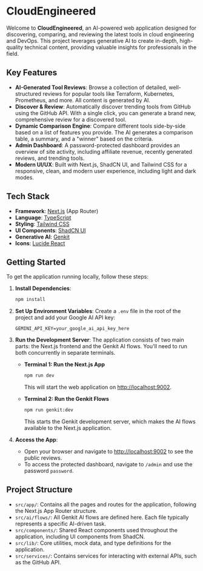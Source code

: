 # CloudEngineered

Welcome to **CloudEngineered**, an AI-powered web application designed for discovering, comparing, and reviewing the latest tools in cloud engineering and DevOps. This project leverages generative AI to create in-depth, high-quality technical content, providing valuable insights for professionals in the field.

## Key Features

-   **AI-Generated Tool Reviews**: Browse a collection of detailed, well-structured reviews for popular tools like Terraform, Kubernetes, Prometheus, and more. All content is generated by AI.
-   **Discover & Review**: Automatically discover trending tools from GitHub using the GitHub API. With a single click, you can generate a brand new, comprehensive review for a discovered tool.
-   **Dynamic Comparison Engine**: Compare different tools side-by-side based on a list of features you provide. The AI generates a comparison table, a summary, and a "winner" based on the criteria.
-   **Admin Dashboard**: A password-protected dashboard provides an overview of site activity, including affiliate revenue, recently generated reviews, and trending tools.
-   **Modern UI/UX**: Built with Next.js, ShadCN UI, and Tailwind CSS for a responsive, clean, and modern user experience, including light and dark modes.

## Tech Stack

-   **Framework**: [Next.js](https://nextjs.org/) (App Router)
-   **Language**: [TypeScript](https://www.typescriptlang.org/)
-   **Styling**: [Tailwind CSS](https://tailwindcss.com/)
-   **UI Components**: [ShadCN UI](https://ui.shadcn.com/)
-   **Generative AI**: [Genkit](https://firebase.google.com/docs/genkit)
-   **Icons**: [Lucide React](https://lucide.dev/)

## Getting Started

To get the application running locally, follow these steps:

1.  **Install Dependencies**:
    ```bash
    npm install
    ```

2.  **Set Up Environment Variables**:
    Create a `.env` file in the root of the project and add your Google AI API key:
    ```
    GEMINI_API_KEY=your_google_ai_api_key_here
    ```

3.  **Run the Development Server**:
    The application consists of two main parts: the Next.js frontend and the Genkit AI flows. You'll need to run both concurrently in separate terminals.

    -   **Terminal 1: Run the Next.js App**
        ```bash
        npm run dev
        ```
        This will start the web application on [http://localhost:9002](http://localhost:9002).

    -   **Terminal 2: Run the Genkit Flows**
        ```bash
        npm run genkit:dev
        ```
        This starts the Genkit development server, which makes the AI flows available to the Next.js application.

4.  **Access the App**:
    -   Open your browser and navigate to [http://localhost:9002](http://localhost:9002) to see the public reviews.
    -   To access the protected dashboard, navigate to `/admin` and use the password `password`.

## Project Structure

-   `src/app/`: Contains all the pages and routes for the application, following the Next.js App Router structure.
-   `src/ai/flows/`: All Genkit AI flows are defined here. Each file typically represents a specific AI-driven task.
-   `src/components/`: Shared React components used throughout the application, including UI components from ShadCN.
-   `src/lib/`: Core utilities, mock data, and type definitions for the application.
-   `src/services/`: Contains services for interacting with external APIs, such as the GitHub API.
